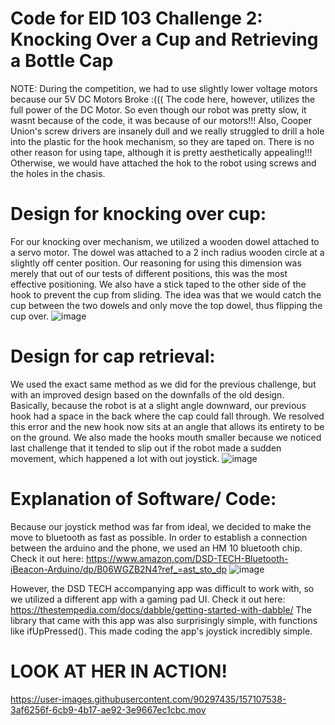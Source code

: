 # Code for EID 103 Challenge 2: Knocking Over a Cup and Retrieving a Bottle Cap
NOTE: During the competition, we had to use slightly lower voltage motors because our 5V DC Motors Broke :((( The code here, however, utilizes the full power of the DC Motor. So even though our robot was pretty slow, it wasnt because of the code, it was because of our motors!!! 
Also, Cooper Union's screw drivers are insanely dull and we really struggled to drill a hole into the plastic for the hook mechanism, so they are taped on. There is no other reason for using tape, although it is pretty aesthetically appealing!!! Otherwise, we would have attached the hok to the robot using screws and the holes in the chasis.

# Design for knocking over cup:
For our knocking over mechanism, we utilized a wooden dowel attached to a servo motor. The dowel was attached to a 2 inch radius wooden circle at a slightly off center position. Our reasoning for using this dimension was merely that out of our tests of different positions, this was the most effective positioning. We also have a stick taped to the other side of the hook to prevent the cup from sliding. The idea was that we would catch the cup between the two dowels and only move the top dowel, thus flipping the cup over. 
![image](https://user-images.githubusercontent.com/90297435/157105805-14c83657-4ab9-4b5e-94ad-c1490214c70d.png)

# Design for cap retrieval: 
We used the exact same method as we did for the previous challenge, but with an improved design based on the downfalls of the old design. Basically, because the robot is at a slight angle downward, our previous hook had a space in the back where the cap could fall through. We resolved this error and the new hook now sits at an angle that allows its entirety to be on the ground. We also made the hooks mouth smaller because we noticed last challenge that it tended to slip out if the robot made a sudden movement, which happened a lot with out joystick. 
![image](https://user-images.githubusercontent.com/90297435/157106299-2ed8a6fc-1c5c-4424-827c-70475e98866e.png)

# Explanation of Software/ Code:
Because our joystick method was far from ideal, we decided to make the move to bluetooth as fast as possible. In order to establish a connection between the arduino and the phone, we used an HM 10 bluetooth chip. Check it out here: https://www.amazon.com/DSD-TECH-Bluetooth-iBeacon-Arduino/dp/B06WGZB2N4?ref_=ast_sto_dp
![image](https://user-images.githubusercontent.com/90297435/157107163-93bfca68-71d4-455b-b1d4-cbe2eebb3030.png)

However, the DSD TECH accompanying app was difficult to work with, so we utilized a different app with a gaming pad UI. Check it out here: https://thestempedia.com/docs/dabble/getting-started-with-dabble/
The library that came with this app was also surprisingly simple, with functions like ifUpPressed(). This made coding the app's joystick incredibly simple.

# LOOK AT HER IN ACTION!
https://user-images.githubusercontent.com/90297435/157107538-3af6256f-6cb9-4b17-ae92-3e9667ec1cbc.mov

